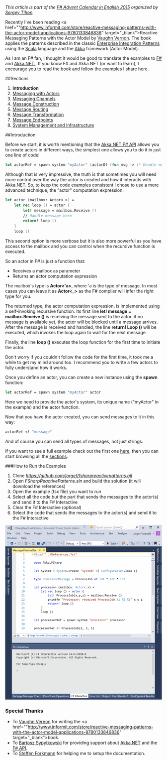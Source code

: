 *This article is part of the <a href="https://sergeytihon.wordpress.com/2015/10/25/f-advent-calendar-in-english-2015"  target="_blank">F# Advent Calendar in English 2015</a> organized by <a href="https://twitter.com/sergey_tihon" target="_blank">Sergey Tihon</a>.*

Recently I've been reading <a href=""http://www.informit.com/store/reactive-messaging-patterns-with-the-actor-model-applications-9780133846836" target="_blank">Reactive Messaging Patterns with the Actor Model</a> by <a href="https://twitter.com/vaughnvernon" target="_blank">Vaughn Vernon</a>. The book applies the patterns described in the classic <a href="http://www.informit.com/store/enterprise-integration-patterns-designing-building-9780321200686" target="_blank">Enterprise Integration Patterns</a> using the <a href="http://www.scala-lang.org" target="_blank">Scala</a> language and the <a href="http://akka.io/" target="_blank">Akka</a> framework (Actor Model).

As I am an F# fan, I thought it would be good to translate the examples to <a href="http://fsharp.org" target="_blank">F#</a> and <a href="http://getakka.net" target="_blank"> Akka.NET </a>. If you know F# and Akka.NET (or want to learn), I encourage you to read the book and follow the examples I share here.

##Sections

1. **Introduction**
2. [Messaging with Actors](messaging-with-actors.html)
3. [Messaging Channels](messaging-channels.html)
4. [Message Construction](message-construction.html)
5. [Message Routing](message-routing.html)
6. [Message Transformation](message-transformation.html)
7. [Message Endpoints](message-endpoints.html)
8. [System Management and Infrastructure](system-management-and-infrastructure.html)

##Introduction

Before we start, it is worth mentioning that the <a href="http://getakka.net/docs/FSharp API" target="_blank">Akka.NET F# API</a> allows you to create actors in different ways, the simplest one allows you to do it in just one line of code!

```fsharp
let actorRef = spawn system "myActor" (actorOf (fun msg -> (* Handle message here *) () ))
```

Although that is very impressive, the truth is that sometimes you will need more control over the way the actor is created and how it interacts with Akka.NET. So, to keep the code examples consistent I chose to use a more advanced technique, the "actor" computation expression:

```fsharp
let actor (mailbox: Actor<_>) = 
    let rec loop () = actor {
        let! message = mailbox.Receive ()
        // Handle message here
        return! loop ()
    }
    loop ()
```

This second option is more verbose but it is also more powerful as you have access to the mailbox and you can control when the recursive function is executed. 

So an actor in F# is just a function that:
- Receives a mailbox as parameter
- Returns an actor computation expression

The mailbox's type is **Actor<'a>**, where 'a is the type of message. In most cases you can leave it as **Actor<_>** as the F# compiler will infer the right type for you.

The returned type, the actor computation expression, is implemented using a self-invoking recursive function. Its first line **let! message = mailbox.Receive ()** is receiving the message sent to the actor. if no message is available yet, the actor will be blocked until a message arrives. After the message is received and handled, the line **return! Loop ()**  will be executed, which invokes the loop again to wait for the next message. 

Finally, the line **loop ()** executes the loop function for the first time to initiate the actor. 

Don't worry if you couldn't follow the code for the first time, it took me a while to get my mind around too. I recommend you to write a few actors to fully understand how it works.

Once you define an actor, you can create a new instance using the **spawn** function:

```fsharp
let actorRef = spawn system "myActor" actor
```

Here we need to provide the actor's system, its unique name ("myActor" in the example) and the actor function. 

Now that you have the actor created, you can send messages to it in this way:

```fsharp
actorRef <! "message"
```

And of course you can send all types of messages, not just strings. 

If you want to see a full example check out the first one <a href="https://github.com/jorgef/fsharpreactivepatterns/blob/master/MessagingWithActors/MessageChannel.fsx" target="_blank">here</a>, then you can start browsing all the [sections](#Sections).

###How to Run the Examples

1. Clone *https://github.com/jorgef/fsharpreactivepatterns.git*
2. Open *FSharpReactivePatterns.sln* and build the solution (it will download the references)
3. Open the example (fsx file) you want to run
4. Select all the code but the part that sends the messages to the actor(s) and send it to the F# Interactive
5. Clear the F# Interactive (optional)
6. Select the code that sends the messages to the actor(s) and send it to the F# Interactive

<img src="img/run.gif" />

### Special Thanks

- To <a href="https://twitter.com/vaughnvernon" target="_blank">Vaughn Vernon</a> for writing the <a href=""http://www.informit.com/store/reactive-messaging-patterns-with-the-actor-model-applications-9780133846836" target="_blank">book</a>.
- To <a href="https://twitter.com/Horusiath" target="_blank">Bartosz Sypytkowski</a> for providing support about <a href="https://getakka.net" target="_blank">Akka.NET</a> and the <a href="https://getakka.net" target="_blank">F# API</a>.
- To <a href="https://twitter.com/sforkmann" target="_blank">Steffen Forkmann</a> for helping me to setup the documentation.
